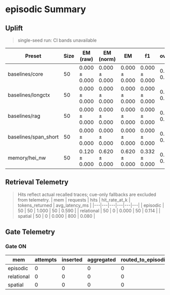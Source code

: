 # episodic Summary

## Uplift
> single-seed run: CI bands unavailable

| Preset | Size | EM (raw) | EM (norm) | EM | f1 | overlong | format_violation | generated_tokens | input_tokens | latency_ms_mean | refusal_rate | rss_mb | store_size | time_ms_per_100 | total_tokens |
|---|---|---|---|---|---|---|---|---|---|---|---|---|---|---|---|
| baselines/core | 50 | 0.000 ± 0.000 | 0.000 ± 0.000 | 0.000 ± 0.000 | 0.000 ± 0.000 | 0.000 ± 0.000 | 0.000 ± 0.000 | – | – | – | 0.000 ± 0.000 | – | 5.000 ± 0.000 | – | – |
| baselines/longctx | 50 | 0.000 ± 0.000 | 0.000 ± 0.000 | 0.000 ± 0.000 | 0.000 ± 0.000 | 0.000 ± 0.000 | 0.000 ± 0.000 | – | – | – | 0.000 ± 0.000 | – | 5.000 ± 0.000 | – | – |
| baselines/rag | 50 | 0.000 ± 0.000 | 0.000 ± 0.000 | 0.000 ± 0.000 | 0.000 ± 0.000 | 0.000 ± 0.000 | 0.000 ± 0.000 | – | – | – | 0.000 ± 0.000 | – | 5.000 ± 0.000 | – | – |
| baselines/span_short | 50 | 0.000 ± 0.000 | 0.000 ± 0.000 | 0.000 ± 0.000 | 0.000 ± 0.000 | 0.000 ± 0.000 | 0.000 ± 0.000 | – | – | – | 0.000 ± 0.000 | – | 5.000 ± 0.000 | – | – |
| memory/hei_nw | 50 | 0.120 ± 0.000 | 0.620 ± 0.000 | 0.620 ± 0.000 | 0.332 ± 0.000 | 0.380 ± 0.000 | 0.620 ± 0.000 | 223.000 ± 0.000 | 1970.000 ± 0.000 | 137.411 ± 0.000 | 0.000 ± 0.000 | 1715.285 ± 0.000 | 155.000 ± 0.000 | 313.361 ± 0.000 | 2193.000 ± 0.000 |

## Retrieval Telemetry
> Hits reflect actual recalled traces; cue-only fallbacks are excluded from telemetry.
| mem | requests | hits | hit_rate_at_k | tokens_returned | avg_latency_ms |
|---|---|---|---|---|---|
| episodic | 50 | 50 | 1.000 | 50 | 0.590 |
| relational | 50 | 0 | 0.000 | 50 | 0.114 |
| spatial | 50 | 0 | 0.000 | 800 | 0.080 |

## Gate Telemetry
### Gate ON
| mem | attempts | inserted | aggregated | routed_to_episodic | blocked_new_edges |
|---|---|---|---|---|---|
| episodic | 0 | 0 | 0 | 0 | 0 |
| relational | 0 | 0 | 0 | 0 | 0 |
| spatial | 0 | 0 | 0 | 0 | 0 |
